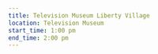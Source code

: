 ```yaml
---
title: Television Museum Liberty Village
location: Television Museum
start_time: 1:00 pm
end_time: 2:00 pm
---
```

